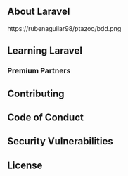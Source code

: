 ## About Laravel

https://rubenaguilar98/ptazoo/bdd.png



## Learning Laravel



### Premium Partners



## Contributing


## Code of Conduct


## Security Vulnerabilities


## License

